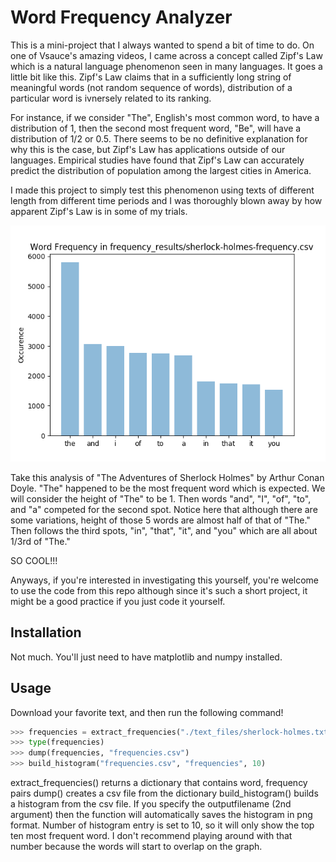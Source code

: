# Word Frequency Analyzer

This is a mini-project that I always wanted to spend a bit of time to do.
On one of Vsauce's amazing videos, I came across a concept called Zipf's Law which is a natural language phenomenon seen in many languages. It goes a little bit like this. Zipf's Law claims that in a sufficiently long string of meaningful words (not random sequence of words), distribution of a particular word is ivnersely related to its ranking.

For instance, if we consider "The", English's most common word, to have a distribution of 1, then the second most frequent word, "Be", will have a distribution of 1/2 or 0.5. There seems to be no definitive explanation for why this is the case, but Zipf's Law has applications outside of our languages. Empirical studies have found that Zipf's Law can accurately predict the distribution of population among the largest cities in America.

I made this project to simply test this phenomenon using texts of different length from different time periods and I was thoroughly blown away by how apparent Zipf's Law is in some of my trials.

![Alt text](./graph_results/sherlock.png)

Take this analysis of "The Adventures of Sherlock Holmes" by Arthur Conan Doyle. "The" happened to be the most frequent word which is expected. We will consider the height of "The" to be 1. Then words "and", "I", "of", "to", and "a" competed for the second spot. Notice here that although there are some variations, height of those 5 words are almost half of that of "The." Then follows the third spots, "in", "that", "it", and "you" which are all about 1/3rd of "The."

SO COOL!!!

Anyways, if you're interested in investigating this yourself, you're welcome to use the code from this repo although since it's such a short project, it might be a good practice if you just code it yourself.

## Installation
Not much. You'll just need to have matplotlib and numpy installed.

## Usage
Download your favorite text, and then run the following command!
```python
>>> frequencies = extract_frequencies("./text_files/sherlock-holmes.txt")
>>> type(frequencies)
>>> dump(frequencies, "frequencies.csv")
>>> build_histogram("frequencies.csv", "frequencies", 10)
```

extract_frequencies() returns a dictionary that contains word, frequency pairs
dump() creates a csv file from the dictionary
build_histogram() builds a histogram from the csv file. If you specify the outputfilename (2nd argument) then the function will automatically saves the histogram in png format. Number of histogram entry is set to 10, so it will only show the top ten most frequent word. I don't recommend playing around with that number because the words will start to overlap on the graph.